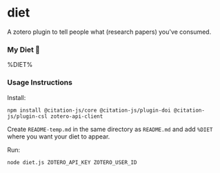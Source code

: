 # diet

A zotero plugin to tell people what (research papers) you've consumed.

### My Diet 🍔

%DIET%

### Usage Instructions

Install:
```
npm install @citation-js/core @citation-js/plugin-doi @citation-js/plugin-csl zotero-api-client
```

Create `README-temp.md` in the same directory as `README.md` and add `%DIET` where you want your diet to appear.

Run:
```
node diet.js ZOTERO_API_KEY ZOTERO_USER_ID
```